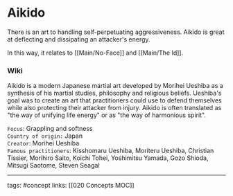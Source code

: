 # Aikido
There is an art to handling self-perpetuating aggressiveness. Aikido is great at deflecting and dissipating an attacker's energy. 

In this way, it relates to [[Main/No-Face]] and [[Main/The Id]].

### Wiki
Aikido is a modern Japanese martial art developed by Morihei Ueshiba as a synthesis of his martial studies, philosophy and religious beliefs. Ueshiba's goal was to create an art that practitioners could use to defend themselves while also protecting their attacker from injury. Aikido is often translated as "the way of unifying life energy" or as "the way of harmonious spirit".

`Focus`: Grappling and softness  
`Country of origin:` Japan  
`Creator`: Morihei Ueshiba  
`Famous practitioners`: Kisshomaru Ueshiba, Moriteru Ueshiba, Christian Tissier, Morihiro Saito, Koichi Tohei, Yoshimitsu Yamada, Gozo Shioda, Mitsugi Saotome, Steven Seagal  

---
tags: #concept
links: [[020 Concepts MOC]]
